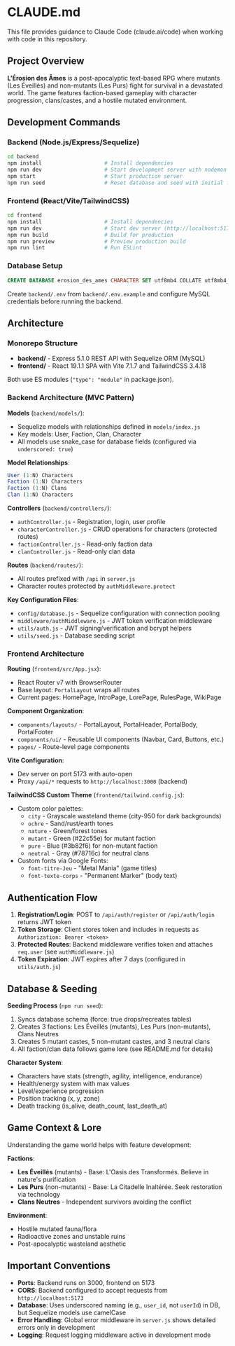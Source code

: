 # CLAUDE.md

This file provides guidance to Claude Code (claude.ai/code) when working with code in this repository.

## Project Overview

**L'Érosion des Âmes** is a post-apocalyptic text-based RPG where mutants (Les Éveillés) and non-mutants (Les Purs) fight for survival in a devastated world. The game features faction-based gameplay with character progression, clans/castes, and a hostile mutated environment.

## Development Commands

### Backend (Node.js/Express/Sequelize)
```bash
cd backend
npm install                    # Install dependencies
npm run dev                    # Start development server with nodemon (http://localhost:3000)
npm start                      # Start production server
npm run seed                   # Reset database and seed with initial factions/clans data
```

### Frontend (React/Vite/TailwindCSS)
```bash
cd frontend
npm install                    # Install dependencies
npm run dev                    # Start dev server (http://localhost:5173)
npm run build                  # Build for production
npm run preview                # Preview production build
npm run lint                   # Run ESLint
```

### Database Setup
```sql
CREATE DATABASE erosion_des_ames CHARACTER SET utf8mb4 COLLATE utf8mb4_unicode_ci;
```

Create `backend/.env` from `backend/.env.example` and configure MySQL credentials before running the backend.

## Architecture

### Monorepo Structure
- **backend/** - Express 5.1.0 REST API with Sequelize ORM (MySQL)
- **frontend/** - React 19.1.1 SPA with Vite 7.1.7 and TailwindCSS 3.4.18

Both use ES modules (`"type": "module"` in package.json).

### Backend Architecture (MVC Pattern)

**Models** (`backend/models/`):
- Sequelize models with relationships defined in `models/index.js`
- Key models: User, Faction, Clan, Character
- All models use snake_case for database fields (configured via `underscored: true`)

**Model Relationships**:
```javascript
User (1:N) Characters
Faction (1:N) Characters
Faction (1:N) Clans
Clan (1:N) Characters
```

**Controllers** (`backend/controllers/`):
- `authController.js` - Registration, login, user profile
- `characterController.js` - CRUD operations for characters (protected routes)
- `factionController.js` - Read-only faction data
- `clanController.js` - Read-only clan data

**Routes** (`backend/routes/`):
- All routes prefixed with `/api` in `server.js`
- Character routes protected by `authMiddleware.protect`

**Key Configuration Files**:
- `config/database.js` - Sequelize configuration with connection pooling
- `middleware/authMiddleware.js` - JWT token verification middleware
- `utils/auth.js` - JWT signing/verification and bcrypt helpers
- `utils/seed.js` - Database seeding script

### Frontend Architecture

**Routing** (`frontend/src/App.jsx`):
- React Router v7 with BrowserRouter
- Base layout: `PortalLayout` wraps all routes
- Current pages: HomePage, IntroPage, LorePage, RulesPage, WikiPage

**Component Organization**:
- `components/layouts/` - PortalLayout, PortalHeader, PortalBody, PortalFooter
- `components/ui/` - Reusable UI components (Navbar, Card, Buttons, etc.)
- `pages/` - Route-level page components

**Vite Configuration**:
- Dev server on port 5173 with auto-open
- Proxy `/api/*` requests to `http://localhost:3000` (backend)

**TailwindCSS Custom Theme** (`frontend/tailwind.config.js`):
- Custom color palettes:
  - `city` - Grayscale wasteland theme (city-950 for dark backgrounds)
  - `ochre` - Sand/rust/earth tones
  - `nature` - Green/forest tones
  - `mutant` - Green (#22c55e) for mutant faction
  - `pure` - Blue (#3b82f6) for non-mutant faction
  - `neutral` - Gray (#78716c) for neutral clans
- Custom fonts via Google Fonts:
  - `font-titre-Jeu` - "Metal Mania" (game titles)
  - `font-texte-corps` - "Permanent Marker" (body text)

## Authentication Flow

1. **Registration/Login**: POST to `/api/auth/register` or `/api/auth/login` returns JWT token
2. **Token Storage**: Client stores token and includes in requests as `Authorization: Bearer <token>`
3. **Protected Routes**: Backend middleware verifies token and attaches `req.user` (see `authMiddleware.js`)
4. **Token Expiration**: JWT expires after 7 days (configured in `utils/auth.js`)

## Database & Seeding

**Seeding Process** (`npm run seed`):
1. Syncs database schema (force: true drops/recreates tables)
2. Creates 3 factions: Les Éveillés (mutants), Les Purs (non-mutants), Clans Neutres
3. Creates 5 mutant castes, 5 non-mutant castes, and 3 neutral clans
4. All faction/clan data follows game lore (see README.md for details)

**Character System**:
- Characters have stats (strength, agility, intelligence, endurance)
- Health/energy system with max values
- Level/experience progression
- Position tracking (x, y, zone)
- Death tracking (is_alive, death_count, last_death_at)

## Game Context & Lore

Understanding the game world helps with feature development:

**Factions**:
- **Les Éveillés** (mutants) - Base: L'Oasis des Transformés. Believe in nature's purification
- **Les Purs** (non-mutants) - Base: La Citadelle Inaltérée. Seek restoration via technology
- **Clans Neutres** - Independent survivors avoiding the conflict

**Environment**:
- Hostile mutated fauna/flora
- Radioactive zones and unstable ruins
- Post-apocalyptic wasteland aesthetic

## Important Conventions

- **Ports**: Backend runs on 3000, frontend on 5173
- **CORS**: Backend configured to accept requests from `http://localhost:5173`
- **Database**: Uses underscored naming (e.g., `user_id`, not `userId`) in DB, but Sequelize models use camelCase
- **Error Handling**: Global error middleware in `server.js` shows detailed errors only in development
- **Logging**: Request logging middleware active in development mode
